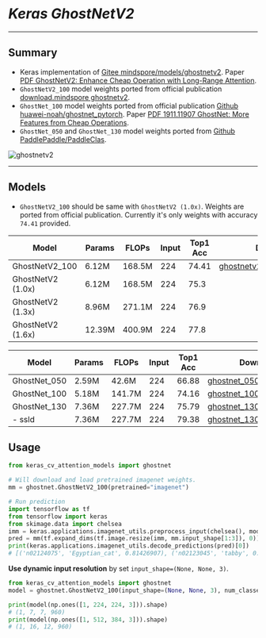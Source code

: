 # ___Keras GhostNetV2___
***

## Summary
  - Keras implementation of [Gitee mindspore/models/ghostnetv2](https://gitee.com/mindspore/models/tree/master/research/cv/ghostnetv2). Paper [PDF GhostNetV2: Enhance Cheap Operation with Long-Range Attention](https://openreview.net/pdf/6db544c65bbd0fa7d7349508454a433c112470e2.pdf).
  - `GhostNetV2_100` model weights ported from official publication [download.mindspore ghostnetv2](https://download.mindspore.cn/model_zoo/research/cv/ghostnetv2/).
  - `GhostNet_100` model weights ported from official publication [Github huawei-noah/ghostnet_pytorch](https://github.com/huawei-noah/Efficient-AI-Backbones/tree/master/ghostnet_pytorch). Paper [PDF 1911.11907 GhostNet: More Features from Cheap Operations](https://arxiv.org/pdf/1911.11907.pdf).
  - `GhostNet_050` and `GhostNet_130` model weights ported from [Github PaddlePaddle/PaddleClas](https://github.com/PaddlePaddle/PaddleClas).

  ![ghostnetv2](https://user-images.githubusercontent.com/5744524/202699896-4c429db1-8038-4dc9-992b-d355d1cfee6e.PNG)
***

## Models
  - `GhostNetV2_100` should be same with `GhostNetV2 (1.0x)`. Weights are ported from official publication. Currently it's only weights with accuracy `74.41` provided.

  | Model             | Params | FLOPs  | Input | Top1 Acc | Download |
  | ----------------- | ------ | ------ | ----- | -------- | -------- |
  | GhostNetV2_100    | 6.12M  | 168.5M | 224   | 74.41    | [ghostnetv2_100_imagenet.h5](https://github.com/leondgarse/keras_cv_attention_models/releases/download/ghostnetv2/ghostnetv2_100_imagenet.h5) |
  | GhostNetV2 (1.0x) | 6.12M  | 168.5M | 224   | 75.3     |          |
  | GhostNetV2 (1.3x) | 8.96M  | 271.1M | 224   | 76.9     |          |
  | GhostNetV2 (1.6x) | 12.39M | 400.9M | 224   | 77.8     |          |

  | Model        | Params | FLOPs  | Input | Top1 Acc | Download |
  | ------------ | ------ | ------ | ----- | -------- | -------- |
  | GhostNet_050 | 2.59M  | 42.6M  | 224   | 66.88    | [ghostnet_050_imagenet.h5](https://github.com/leondgarse/keras_cv_attention_models/releases/download/ghostnetv2/ghostnet_050_imagenet.h5) |
  | GhostNet_100 | 5.18M  | 141.7M | 224   | 74.16    | [ghostnet_100_imagenet.h5](https://github.com/leondgarse/keras_cv_attention_models/releases/download/ghostnetv2/ghostnet_100_imagenet.h5) |
  | GhostNet_130 | 7.36M  | 227.7M | 224   | 75.79    | [ghostnet_130_imagenet.h5](https://github.com/leondgarse/keras_cv_attention_models/releases/download/ghostnetv2/ghostnet_130_imagenet.h5) |
  | - ssld       | 7.36M  | 227.7M | 224   | 79.38    | [ghostnet_130_ssld.h5](https://github.com/leondgarse/keras_cv_attention_models/releases/download/ghostnetv2/ghostnet_130_ssld.h5) |
## Usage
  ```py
  from keras_cv_attention_models import ghostnet

  # Will download and load pretrained imagenet weights.
  mm = ghostnet.GhostNetV2_100(pretrained="imagenet")

  # Run prediction
  import tensorflow as tf
  from tensorflow import keras
  from skimage.data import chelsea
  imm = keras.applications.imagenet_utils.preprocess_input(chelsea(), mode='torch') # Chelsea the cat
  pred = mm(tf.expand_dims(tf.image.resize(imm, mm.input_shape[1:3]), 0)).numpy()
  print(keras.applications.imagenet_utils.decode_predictions(pred)[0])
  # [('n02124075', 'Egyptian_cat', 0.81426907), ('n02123045', 'tabby', 0.07202001), ...]
  ```
  **Use dynamic input resolution** by set `input_shape=(None, None, 3)`.
  ```py
  from keras_cv_attention_models import ghostnet
  model = ghostnet.GhostNetV2_100(input_shape=(None, None, 3), num_classes=0)

  print(model(np.ones([1, 224, 224, 3])).shape)
  # (1, 7, 7, 960)
  print(model(np.ones([1, 512, 384, 3])).shape)
  # (1, 16, 12, 960)
  ```
